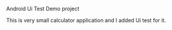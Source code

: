 Android Ui Test Demo project

This is very small calculator application and 
I added Ui test for it.


